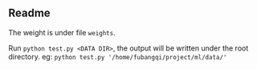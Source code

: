 ## Readme

The weight is under file `weights`.

Run `python test.py <DATA DIR>`, the output will be written under the root directory.
eg: `python test.py '/home/fubangqi/project/ml/data/'`
